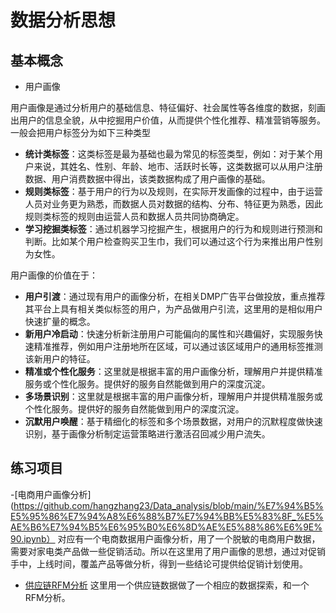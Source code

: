# 数据分析思想

## 基本概念
- 用户画像

用户画像是通过分析用户的基础信息、特征偏好、社会属性等各维度的数据，刻画出用户的信息全貌，从中挖掘用户价值，从而提供个性化推荐、精准营销等服务。一般会把用户标签分为如下三种类型
  - **统计类标签**：这类标签是最为基础也最为常见的标签类型，例如：对于某个用户来说，其姓名、性别、年龄、地市、活跃时长等，这类数据可以从用户注册数据、用户消费数据中得出，该类数据构成了用户画像的基础。
  - **规则类标签**：基于用户的行为以及规则，在实际开发画像的过程中，由于运营人员对业务更为熟悉，而数据人员对数据的结构、分布、特征更为熟悉，因此规则类标签的规则由运营人员和数据人员共同协商确定。
  - **学习挖掘类标签**：通过机器学习挖掘产生，根据用户的行为和规则进行预测和判断。比如某个用户检查购买卫生巾，我们可以通过这个行为来推出用户性别为女性。

用户画像的价值在于：

  - **用户引渡**：通过现有用户的画像分析，在相关DMP广告平台做投放，重点推荐其平台上具有相关类似标签的用户，为产品做用户引流，这里用的是相似用户快速扩量的概念。
  - **新用户冷启动**：快速分析新注册用户可能偏向的属性和兴趣偏好，实现服务快速精准推荐，例如用户注册地所在区域，可以通过该区域用户的通用标签推测该新用户的特征。
  - **精准或个性化服务**：这里就是根据丰富的用户画像分析，理解用户并提供精准服务或个性化服务。提供好的服务自然能做到用户的深度沉淀。
  - **多场景识别**：这里就是根据丰富的用户画像分析，理解用户并提供精准服务或个性化服务。提供好的服务自然能做到用户的深度沉淀。
  - **沉默用户唤醒**：基于精细化的标签和多个场景数据，对用户的沉默程度做快速识别，基于画像分析制定运营策略进行激活召回减少用户流失。


## 练习项目
-[电商用户画像分析](https://github.com/hangzhang23/Data_analysis/blob/main/%E7%94%B5%E5%95%86%E7%94%A8%E6%88%B7%E7%94%BB%E5%83%8F_%E5%AE%B6%E7%94%B5%E6%95%B0%E6%8D%AE%E5%88%86%E6%9E%90.ipynb）
对应有一个电商数据用户画像分析，用了一个脱敏的电商用户数据，需要对家电类产品做一些促销活动。所以在这里用了用户画像的思想，通过对促销手中，上线时间，覆盖产品等做分析，得到一些结论可提供给促销计划使用。
- [供应链RFM分析](https://github.com/hangzhang23/Data_analysis/blob/main/SupplyChain_analysis.ipynb)
这里用一个供应链数据做了一个相应的数据探索，和一个RFM分析。
